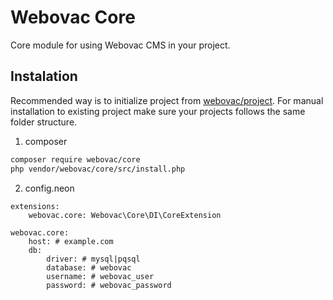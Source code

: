 # Webovac Core

Core module for using Webovac CMS in your project.

## Instalation

Recommended way is to initialize project from [webovac/project](https://www.github.com/webovac/project). For manual installation to existing project make sure your projects follows the same folder structure.

1. composer

```bash
composer require webovac/core
php vendor/webovac/core/src/install.php
```

2. config.neon

```neon
extensions:
    webovac.core: Webovac\Core\DI\CoreExtension

webovac.core:
    host: # example.com
    db:
        driver: # mysql|pqsql
        database: # webovac
        username: # webovac_user
        password: # webovac_password
```
